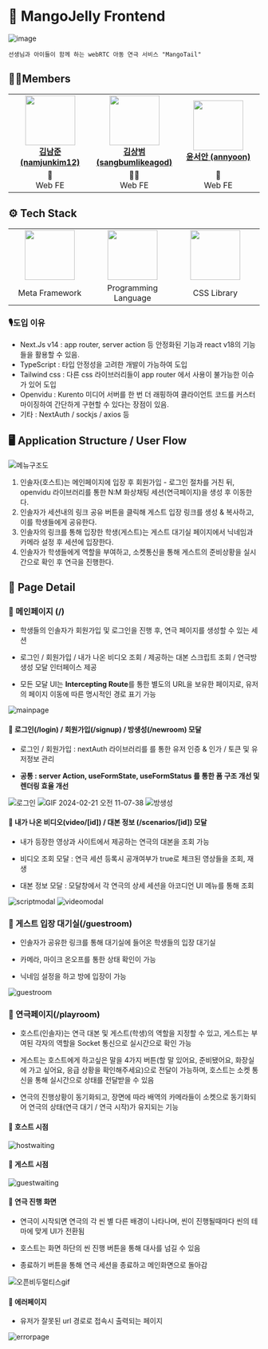 # 🍋 MangoJelly Frontend


![image](https://github.com/Mango-Jelly/Frontend/assets/69416561/3382e4ee-d7f8-4aa0-963d-e8e7086b0ecb)

```
선생님과 아이들이 함께 하는 webRTC 아동 연극 서비스 "MangoTail"
```

## 👨‍💻Members

<table align="center">
    <tr align="center">
        <td style="min-width: 150px;">
            <a href="https://github.com/namjunkim12">
              <img src="https://github.com/namjunkim12.png" width="100">
              <br />
              <b>김남준 (namjunkim12)</b>
            </a> 
        </td>
        <td style="min-width: 150px;">
            <a href="https://github.com/sangbumlikeagod">
              <img src="https://github.com/sangbumlikeagod.png" width="100">
              <br />
              <b>김상범 (sangbumlikeagod)</b>
            </a>
        </td>
        <td style="min-width: 150px;">
            <a href="https://github.com/annyoon">
              <img src="https://github.com/annyoon.png" width="100">
              <br />
              <b>윤서안 (annyoon)</b>
            </a> 
        </td>
    </tr>
    <tr align="center">
        <td>
            👶 <br/>
            Web FE
        </td>
        <td>
            🧚🏻 <br />
            Web FE
        </td>
        <td>
           👼  <br />
            Web FE
        </td>
    </tr>
</table>

## ⚙ Tech Stack

<table align="center">
    <tr align="center">
        <td style="min-width: 150px;">
            <a href="https://nextjs.org/">
              <img src="https://cdn.worldvectorlogo.com/logos/next-js.svg" width="100">
              <br />
            </a> 
        </td>
        <td style="min-width: 150px;">
            <a href="https://www.typescriptlang.org/">
              <img src="https://upload.wikimedia.org/wikipedia/commons/4/4c/Typescript_logo_2020.svg" width="100">
              <br />
            </a>
        </td>
        <td style="min-width: 150px;">
            <a href="https://tailwindcss.com/">
              <img src="https://upload.wikimedia.org/wikipedia/commons/thumb/d/d5/Tailwind_CSS_Logo.svg/2560px-Tailwind_CSS_Logo.svg.png" width="100">
              <br />
            </a>
        </td>
        <td style="min-width: 150px;">
            <a href="https://openvidu.io/">
              <img src="https://avatars.githubusercontent.com/u/22744124?s=280&v=4" width="100">
              <br />
            </a>
        </td>
    </tr>
    <tr align="center">
        <td>
            Meta Framework
        </td>
        <td>
            Programming<br />
            Language
        </td>
        <td>
            CSS Library
        </td>
        <td>
            Web RTC Framework
        </td>
</tr>
</table>

### 🎙도입 이유

- Next.Js v14 : app router, server action 등 안정화된 기능과 react v18의 기능들을 활용할 수 있음. 
- TypeScript : 타입 안정성을 고려한 개발이 가능하여 도입
- Tailwind css : 다른 css 라이브러리들이 app router 에서 사용이 불가능한 이슈가 있어 도입
- Openvidu : Kurento 미디어 서버를 한 번 더 래핑하여 클라이언트 코드를 커스터마이징하여 간단하게 구현할 수 있다는 장점이 있음.
- 기타 : NextAuth / sockjs / axios 등  

## 🖥 Application Structure / User Flow

![메뉴구조도](https://github.com/Mango-Jelly/Frontend/assets/69416561/40953a76-0b0a-456f-b953-0ecc4307bcfe)

1. 인솔자(호스트)는 메인페이지에 입장 후 회원가입 - 로그인 절차를 거친 뒤, openvidu 라이브러리를 통한 N:M 화상채팅 세션(연극페이지)을 생성 후 이동한다.
2. 인솔자가 세션내의 링크 공유 버튼을 클릭해 게스트 입장 링크를 생성 & 복사하고, 이를 학생들에게 공유한다.
3. 인솔자의 링크를 통해 입장한 학생(게스트)는 게스트 대기실 페이지에서 닉네임과 카메라 설정 후 세션에 입장한다.
4. 인솔자가 학생들에게 역할을 부여하고, 소켓통신을 통해 게스트의 준비상황을 실시간으로 확인 후 연극을 진행한다.

## 📄 Page Detail

### 📗 메인페이지 (/)

- 학생들의 인솔자가 회원가입 및 로그인을 진행 후, 연극 페이지를 생성할 수 있는 세션
  
- 로그인 / 회원가입 / 내가 나온 비디오 조회 / 제공하는 대본 스크립트 조회 / 연극방 생성 모달 인터페이스 제공
  
- 모든 모달 UI는 **Intercepting Route**를 통한 별도의 URL을 보유한 페이지로, 유저의 페이지 이동에 따른 명시적인 경로 표기 가능

![mainpage](https://github.com/Mango-Jelly/Frontend/assets/69416561/a49c14b8-881a-4b38-a05a-53814a9b991f)

#### 📗 로그인(/login) / 회원가입(/signup) / 방생성(/newroom) 모달

- 로그인 / 회원가입 : nextAuth 라이브러리를 를 통한 유저 인증 & 인가 / 토큰 및 유저정보 관리
  
- **공통 : server Action, useFormState, useFormStatus 를 통한 폼 구조 개선 및 렌더링 효율 개선**

![로그인](https://github.com/Mango-Jelly/Frontend/assets/69416561/fb877076-ed2d-4b74-99a8-9f4b9319be8f)
![GIF 2024-02-21 오전 11-07-38](https://github.com/Mango-Jelly/Frontend/assets/69416561/623f834f-f387-4857-81b6-52ce60bac147)
![방생성](https://github.com/Mango-Jelly/Frontend/assets/69416561/28e08c45-7fe5-4387-b9bd-239f3b6ed534)


#### 📗 내가 나온 비디오(video/[id]) / 대본 정보 (/scenarios/[id]) 모달
- 내가 등장한 영상과 사이트에서 제공하는 연극의 대본을 조회 가능
  
- 비디오 조회 모달 : 연극 세션 등록시 공개여부가 true로 체크된 영상들을 조회, 재생
  
- 대본 정보 모달 : 모달창에서 각 연극의 상세 세션을 아코디언 UI 메뉴를 통해 조회

![scriptmodal](https://github.com/Mango-Jelly/Frontend/assets/69416561/1e8c3615-19b5-428a-ba9a-0b04092075a7)
![videomodal](https://github.com/Mango-Jelly/Frontend/assets/69416561/c0bcf68d-aa07-49f3-9347-1b69e182bc16)

### 📗 게스트 입장 대기실(/guestroom)

- 인솔자가 공유한 링크를 통해 대기실에 들어온 학생들의 입장 대기실
  
- 카메라, 마이크 온오프를 통한 상태 확인이 가능
  
- 닉네임 설정을 하고 방에 입장이 가능

![guestroom](https://github.com/Mango-Jelly/Frontend/assets/69416561/ed8286d6-e20b-48b0-9bfd-60c72ca053e7)


### 📗 연극페이지(/playroom)

- 호스트(인솔자)는 연극 대본 및 게스트(학생)의 역할을 지정할 수 있고, 게스트는 부여된 각자의 역할을 Socket 통신으로 실시간으로 확인 가능

- 게스트는 호스트에게 하고싶은 말을 4가지 버튼(할 말 있어요, 준비됐어요, 화장실에 가고 싶어요, 응급 상황을 확인해주세요)으로 전달이 가능하며, 호스트는 소켓 통신을 통해 실시간으로 상태를 전달받을 수 있음
  
- 연극의 진행상황이 동기화되고, 장면에 따라 배역의 카메라들이 소켓으로 동기화되어 연극의 상태(연극 대기 / 연극 시작)가 유지되는 기능

#### 📗 호스트 시점
![hostwaiting](https://github.com/Mango-Jelly/Frontend/assets/69416561/f42c740a-36fd-4b0e-8d53-1ec03d671ece)


#### 📗 게스트 시점
![guestwaiting](https://github.com/Mango-Jelly/Frontend/assets/69416561/6b9ecda9-4f00-4dca-81eb-92eb1999a0ef)

#### 📗 연극 진행 화면

- 연극이 시작되면 연극의 각 씬 별 다른 배경이 나타나며, 씬이 진행될때마다 씬의 테마에 맞게 UI가 전환됨

- 호스트는 화면 하단의 씬 진행 버튼을 통해 대사를 넘길 수 있음
  
- 종료하기 버튼을 통해 연극 세션을 종료하고 메인화면으로 돌아감

![오픈비두멀티스gif](https://github.com/Mango-Jelly/Frontend/assets/98077576/99c514f5-838b-48df-87e7-38bd19a60706)

#### 📗 에러페이지

- 유저가 잘못된 url 경로로 접속시 출력되는 페이지

![errorpage](https://github.com/Mango-Jelly/Frontend/assets/69416561/9b3748af-58e3-4ef5-a6c6-51e47136f62b)


